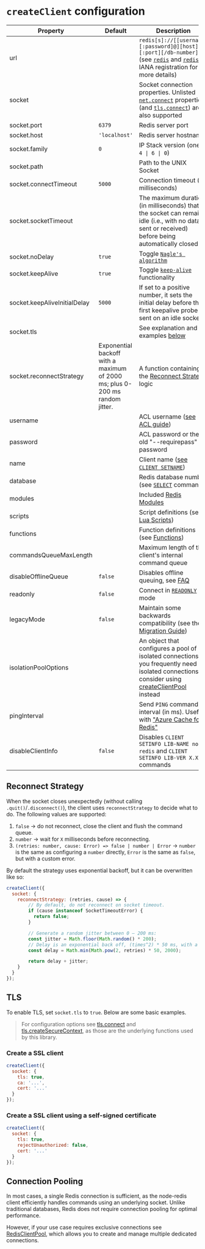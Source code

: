# `createClient` configuration

| Property                     | Default                                  | Description                                                                                                                                                                                                                                         |
|------------------------------|------------------------------------------|-----------------------------------------------------------------------------------------------------------------------------------------------------------------------------------------------------------------------------------------------------|
| url                          |                                          | `redis[s]://[[username][:password]@][host][:port][/db-number]` (see [`redis`](https://www.iana.org/assignments/uri-schemes/prov/redis) and [`rediss`](https://www.iana.org/assignments/uri-schemes/prov/rediss) IANA registration for more details) |
| socket                       |                                          | Socket connection properties. Unlisted [`net.connect`](https://nodejs.org/api/net.html#socketconnectoptions-connectlistener) properties (and [`tls.connect`](https://nodejs.org/api/tls.html#tlsconnectoptions-callback)) are also supported        |
| socket.port                  | `6379`                                   | Redis server port                                                                                                                                                                                                                                   |
| socket.host                  | `'localhost'`                            | Redis server hostname                                                                                                                                                                                                                               |
| socket.family                | `0`                                      | IP Stack version (one of `4 \| 6 \| 0`)                                                                                                                                                                                                             |
| socket.path                  |                                          | Path to the UNIX Socket                                                                                                                                                                                                                             |
| socket.connectTimeout        | `5000`                                   | Connection timeout (in milliseconds)                                                                                                                                                                                                                |
| socket.socketTimeout           |                                          | The maximum duration (in milliseconds) that the socket can remain idle (i.e., with no data sent or received) before being automatically closed |
| socket.noDelay               | `true`                                   | Toggle [`Nagle's algorithm`](https://nodejs.org/api/net.html#net_socket_setnodelay_nodelay)                                                                                                                                                         |
| socket.keepAlive             | `true`                                   | Toggle [`keep-alive`](https://nodejs.org/api/net.html#socketsetkeepaliveenable-initialdelay) functionality                                                                                                                                          |
| socket.keepAliveInitialDelay | `5000`                                   | If set to a positive number, it sets the initial delay before the first keepalive probe is sent on an idle socket                                                                                                                                   |
| socket.tls                   |                                          | See explanation and examples [below](#TLS)                                                                                                                                                                                                          |
| socket.reconnectStrategy     | Exponential backoff with a maximum of 2000 ms; plus 0-200 ms random jitter.       | A function containing the [Reconnect Strategy](#reconnect-strategy) logic                                                                                                                                                                           |
| username                     |                                          | ACL username ([see ACL guide](https://redis.io/topics/acl))                                                                                                                                                                                         |
| password                     |                                          | ACL password or the old "--requirepass" password                                                                                                                                                                                                    |
| name                         |                                          | Client name ([see `CLIENT SETNAME`](https://redis.io/commands/client-setname))                                                                                                                                                                      |
| database                     |                                          | Redis database number (see [`SELECT`](https://redis.io/commands/select) command)                                                                                                                                                                    |
| modules                      |                                          | Included [Redis Modules](../README.md#packages)                                                                                                                                                                                                     |
| scripts                      |                                          | Script definitions (see [Lua Scripts](../README.md#lua-scripts))                                                                                                                                                                                    |
| functions                    |                                          | Function definitions (see [Functions](../README.md#functions))                                                                                                                                                                                      |
| commandsQueueMaxLength       |                                          | Maximum length of the client's internal command queue                                                                                                                                                                                               |
| disableOfflineQueue          | `false`                                  | Disables offline queuing, see [FAQ](./FAQ.md#what-happens-when-the-network-goes-down)                                                                                                                                                               |
| readonly                     | `false`                                  | Connect in [`READONLY`](https://redis.io/commands/readonly) mode                                                                                                                                                                                    |
| legacyMode                   | `false`                                  | Maintain some backwards compatibility (see the [Migration Guide](./v3-to-v4.md))                                                                                                                                                                    |
| isolationPoolOptions         |                                          | An object that configures a pool of isolated connections, If you frequently need isolated connections, consider using [createClientPool](https://github.com/redis/node-redis/blob/master/docs/pool.md#creating-a-pool) instead                                                                                                     |
| pingInterval                 |                                          | Send `PING` command at interval (in ms). Useful with ["Azure Cache for Redis"](https://learn.microsoft.com/en-us/azure/azure-cache-for-redis/cache-best-practices-connection#idle-timeout)                                                          |
| disableClientInfo            | `false`                                  | Disables `CLIENT SETINFO LIB-NAME node-redis` and `CLIENT SETINFO LIB-VER X.X.X` commands                                                                                                                                                           | 

## Reconnect Strategy

When the socket closes unexpectedly (without calling `.quit()`/`.disconnect()`), the client uses `reconnectStrategy` to decide what to do. The following values are supported:
1. `false` -> do not reconnect, close the client and flush the command queue.
2. `number` -> wait for `X` milliseconds before reconnecting.
3. `(retries: number, cause: Error) => false | number | Error` -> `number` is the same as configuring a `number` directly, `Error` is the same as `false`, but with a custom error.

By default the strategy uses exponential backoff, but it can be overwritten like so:

```javascript
createClient({
  socket: {
    reconnectStrategy: (retries, cause) => {
        // By default, do not reconnect on socket timeout.
        if (cause instanceof SocketTimeoutError) {
          return false;
        }

        // Generate a random jitter between 0 – 200 ms:
        const jitter = Math.floor(Math.random() * 200);
        // Delay is an exponential back off, (times^2) * 50 ms, with a maximum value of 2000 ms:
        const delay = Math.min(Math.pow(2, retries) * 50, 2000);

        return delay + jitter;
    }
  }
});
```

## TLS

To enable TLS, set `socket.tls` to `true`. Below are some basic examples.

> For configuration options see [tls.connect](https://nodejs.org/api/tls.html#tlsconnectoptions-callback) and [tls.createSecureContext](https://nodejs.org/api/tls.html#tlscreatesecurecontextoptions), as those are the underlying functions used by this library.

### Create a SSL client

```javascript
createClient({
  socket: {
    tls: true,
    ca: '...',
    cert: '...'
  }
});
```

### Create a SSL client using a self-signed certificate

```javascript
createClient({
  socket: {
    tls: true,
    rejectUnauthorized: false,
    cert: '...'
  }
});
```
## Connection Pooling

In most cases, a single Redis connection is sufficient, as the node-redis client efficiently handles commands using an underlying socket. Unlike traditional databases, Redis does not require connection pooling for optimal performance.

However, if your use case requires exclusive connections see [RedisClientPool](https://github.com/redis/node-redis/blob/master/docs/pool.md), which allows you to create and manage multiple dedicated connections.

